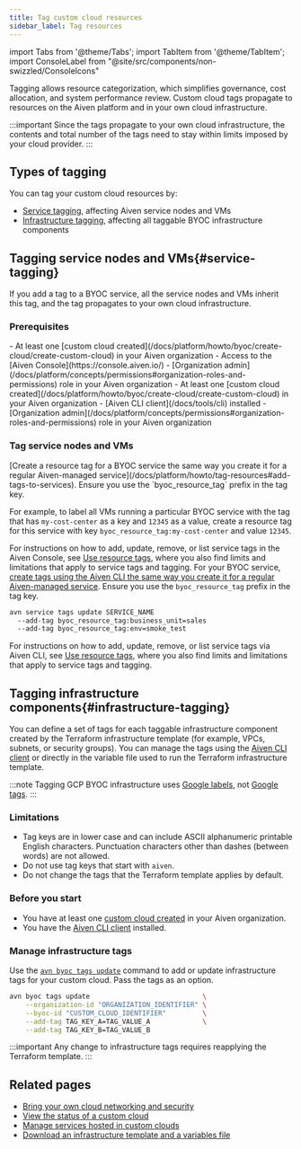 ```yaml
---
title: Tag custom cloud resources
sidebar_label: Tag resources
---
```


import Tabs from '@theme/Tabs';
import TabItem from '@theme/TabItem';
import ConsoleLabel from "@site/src/components/non-swizzled/ConsoleIcons"

Tagging allows resource categorization, which simplifies governance, cost allocation, and system performance review. Custom cloud tags propagate to resources on the Aiven platform and in your own cloud infrastructure.

:::important
Since the tags propagate to your own cloud infrastructure, the contents and total number
of the tags need to stay within limits imposed by your cloud provider.
:::

## Types of tagging

You can tag your custom cloud resources by:

- [Service tagging](#service-tagging), affecting Aiven service nodes and VMs
- [Infrastructure tagging](#infrastructure-tagging), affecting all taggable BYOC infrastructure
  components

## Tagging service nodes and VMs{#service-tagging}

If you add a tag to a BYOC service, all the service nodes and VMs inherit this tag, and
the tag propagates to your own cloud infrastructure.

### Prerequisites

<Tabs groupId="group1">
<TabItem value="1" label="Aiven Console" default>
-   At least one
    [custom cloud created](/docs/platform/howto/byoc/create-cloud/create-custom-cloud) in your Aiven
    organization
-   Access to the [Aiven Console](https://console.aiven.io/)
-   [Organization admin](/docs/platform/concepts/permissions#organization-roles-and-permissions)
    role in your Aiven organization
</TabItem>
<TabItem value="2" label="Aiven CLI">
-   At least one
    [custom cloud created](/docs/platform/howto/byoc/create-cloud/create-custom-cloud) in your Aiven
    organization
-   [Aiven CLI client](/docs/tools/cli) installed
-   [Organization admin](/docs/platform/concepts/permissions#organization-roles-and-permissions)
    role in your Aiven organization
</TabItem>
</Tabs>

### Tag service nodes and VMs

<Tabs groupId="group1">
<TabItem value="1" label="Aiven Console" default>
[Create a resource tag for a BYOC service the same way you create it for a regular
Aiven-managed service](/docs/platform/howto/tag-resources#add-tags-to-services).
Ensure you use the `byoc_resource_tag` prefix in the tag key.

For example, to label all VMs running a particular BYOC service with the tag that has
`my-cost-center` as a key and `12345` as a value, create a resource tag for this service
with key `byoc_resource_tag:my-cost-center` and value `12345`.

For instructions on how to add, update, remove, or list service tags in the Aiven Console,
see [Use resource tags](/docs/platform/howto/tag-resources#add-tags-to-services), where
you also find limits and limitations that apply to service tags and tagging.
</TabItem>
<TabItem value="2" label="Aiven CLI">
For your BYOC service, [create tags using the Aiven CLI the same way you create it for a
regular Aiven-managed service](/docs/platform/howto/tag-resources#add-and-modify-service-tags).
Ensure you use the `byoc_resource_tag` prefix in the tag key.

```bash
avn service tags update SERVICE_NAME
  --add-tag byoc_resource_tag:business_unit=sales
  --add-tag byoc_resource_tag:env=smoke_test
```

For instructions on how to add, update, remove, or list service tags via Aiven CLI, see
[Use resource tags](/docs/platform/howto/tag-resources#add-and-modify-service-tags), where
you also find limits and limitations that apply to service tags and tagging.
</TabItem>
</Tabs>

## Tagging infrastructure components{#infrastructure-tagging}

You can define a set of tags for each taggable infrastructure component created by the
Terraform infrastructure template (for example, VPCs, subnets, or security groups). You
can manage the tags using the [Aiven CLI client](/docs/tools/cli) or directly in the
variable file used to run the Terraform infrastructure template.

:::note
Tagging GCP BYOC infrastructure uses
[Google labels](https://cloud.google.com/resource-manager/docs/labels-overview),
not [Google tags](https://cloud.google.com/resource-manager/docs/tags/tags-overview).
:::

### Limitations

- Tag keys are in lower case and can include ASCII alphanumeric printable English
  characters. Punctuation characters other than dashes (between words) are not allowed.
- Do not use tag keys that start with `aiven`.
- Do not change the tags that the Terraform template applies by default.

### Before you start

-   You have at least one
    [custom cloud created](/docs/platform/howto/byoc/create-cloud/create-custom-cloud) in your Aiven
    organization.
-   You have the [Aiven CLI client](/docs/tools/cli) installed.

### Manage infrastructure tags

Use the
[`avn byoc tags update`](/docs/tools/cli/byoc#avn-byoc-tags-update) command to add or update
infrastructure tags for your custom cloud. Pass the tags as an option.

```bash
avn byoc tags update                            \
    --organization-id "ORGANIZATION_IDENTIFIER" \
    --byoc-id "CUSTOM_CLOUD_IDENTIFIER"         \
    --add-tag TAG_KEY_A=TAG_VALUE_A             \
    --add-tag TAG_KEY_B=TAG_VALUE_B
```

:::important
Any change to infrastructure tags requires reapplying the Terraform template.
:::

## Related pages

-   [Bring your own cloud networking and security](/docs/platform/howto/byoc/networking-security)
-   [View the status of a custom cloud](/docs/platform/howto/byoc/view-custom-cloud-status)
-   [Manage services hosted in custom clouds](/docs/platform/howto/byoc/manage-byoc-service)
-   [Download an infrastructure template and a variables file](/docs/platform/howto/byoc/download-infrastructure-template)
